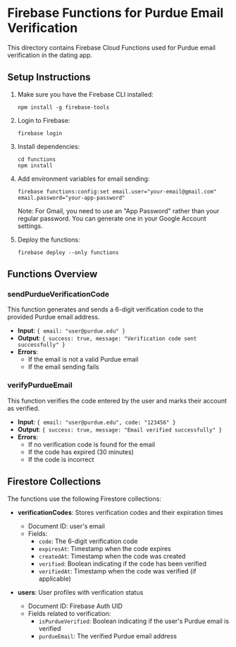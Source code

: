 # Firebase Functions for Purdue Email Verification

This directory contains Firebase Cloud Functions used for Purdue email verification in the dating app.

## Setup Instructions

1. Make sure you have the Firebase CLI installed:
   ```
   npm install -g firebase-tools
   ```

2. Login to Firebase:
   ```
   firebase login
   ```

3. Install dependencies:
   ```
   cd functions
   npm install
   ```

4. Add environment variables for email sending:
   ```
   firebase functions:config:set email.user="your-email@gmail.com" email.password="your-app-password"
   ```
   
   Note: For Gmail, you need to use an "App Password" rather than your regular password. You can generate one in your Google Account settings.

5. Deploy the functions:
   ```
   firebase deploy --only functions
   ```

## Functions Overview

### sendPurdueVerificationCode

This function generates and sends a 6-digit verification code to the provided Purdue email address.

- **Input**: `{ email: "user@purdue.edu" }`
- **Output**: `{ success: true, message: "Verification code sent successfully" }`
- **Errors**:
  - If the email is not a valid Purdue email
  - If the email sending fails

### verifyPurdueEmail

This function verifies the code entered by the user and marks their account as verified.

- **Input**: `{ email: "user@purdue.edu", code: "123456" }`
- **Output**: `{ success: true, message: "Email verified successfully" }`
- **Errors**:
  - If no verification code is found for the email
  - If the code has expired (30 minutes)
  - If the code is incorrect

## Firestore Collections

The functions use the following Firestore collections:

- **verificationCodes**: Stores verification codes and their expiration times
  - Document ID: user's email
  - Fields:
    - `code`: The 6-digit verification code
    - `expiresAt`: Timestamp when the code expires
    - `createdAt`: Timestamp when the code was created
    - `verified`: Boolean indicating if the code has been verified
    - `verifiedAt`: Timestamp when the code was verified (if applicable)

- **users**: User profiles with verification status
  - Document ID: Firebase Auth UID
  - Fields related to verification:
    - `isPurdueVerified`: Boolean indicating if the user's Purdue email is verified
    - `purdueEmail`: The verified Purdue email address 